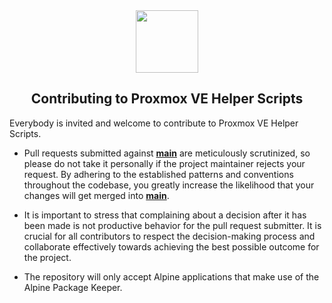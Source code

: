 <div align="center">
  <a href="#">
    <img src="https://raw.githubusercontent.com/mtguardcyber/proxmox-helper-scripts/refs/heads/main/misc/images/logo.png" height="100px" />
 </a>
</div>
<h2 align="center">Contributing to Proxmox VE Helper Scripts</h2>

Everybody is invited and welcome to contribute to Proxmox VE Helper Scripts. 

- Pull requests submitted against [**main**](https://github.com/tteck/Proxmox/tree/main) are meticulously scrutinized, so please do not take it personally if the project maintainer rejects your request. By adhering to the established patterns and conventions throughout the codebase, you greatly increase the likelihood that your changes will get merged into [**main**](https://github.com/tteck/Proxmox/tree/main).

- It is important to stress that complaining about a decision after it has been made is not productive behavior for the pull request submitter. It is crucial for all contributors to respect the decision-making process and collaborate effectively towards achieving the best possible outcome for the project.

- The repository will only accept Alpine applications that make use of the Alpine Package Keeper.
